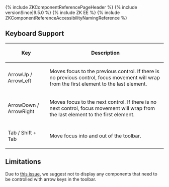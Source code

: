 {% include ZKComponentReferencePageHeader %} {% include
versionSince\|9.5.0 %} {% include ZK EE %} {% include
ZKComponentReferenceAccessibilityNamingReference %}

## Keyboard Support

<table>
<thead>
<tr class="header">
<th><center>
<p>Key</p>
</center></th>
<th><center>
<p>Description</p>
</center></th>
</tr>
</thead>
<tbody>
<tr class="odd">
<td><p>ArrowUp / ArrowLeft</p></td>
<td><p>Moves focus to the previous control. If there is no previous
control, focus movement will wrap from the first element to the last
element.</p></td>
</tr>
<tr class="even">
<td><p>ArrowDown / ArrowRight</p></td>
<td><p>Moves focus to the next control. If there is no next control,
focus movement will wrap from the last element to the first
element.</p></td>
</tr>
<tr class="odd">
<td><p>Tab / Shift + Tab</p></td>
<td><p>Move focus into and out of the toolbar.</p></td>
</tr>
</tbody>
</table>

## Limitations

Due to [this issue](https://github.com/w3c/aria-practices/issues/1283),
we suggest not to display any components that need to be controlled with
arrow keys in the toolbar.
